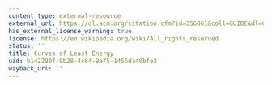 ```yaml
---
content_type: external-resource
external_url: https://dl.acm.org/citation.cfm?id=356061&coll=GUIDE&dl=GUIDE
has_external_license_warning: true
license: https://en.wikipedia.org/wiki/All_rights_reserved
status: ''
title: Curves of Least Energy
uid: b142290f-9b28-4c64-9a75-1456da40bfe3
wayback_url: ''
---
```

